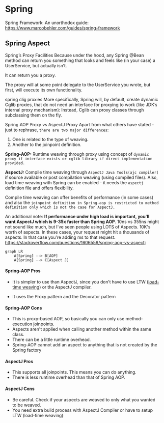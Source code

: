 # Spring
Spring Framework: An unorthodox guide: https://www.marcobehler.com/guides/spring-framework

## Spring Aspect
Spring’s Proxy Facilities
Because under the hood, any Spring @Bean method can return you something that looks and feels like (in your case) a UserService, but actually isn’t.

It can return you a proxy.

The proxy will at some point delegate to the UserService you wrote, but first, will execute its own functionality.

spring clig proxies
More specifically, Spring will, by default, create dynamic Cglib proxies, that do not need an interface for proxying to work (like JDK’s internal proxy mechanism): Instead, Cglib can proxy classes through subclassing them on the fly.

Spring AOP Proxy vs AspectJ Proxy
Apart from what others have stated - just to rephrase, `there are two major differences`:

1. One is related to the type of weaving.
2. Another to the joinpoint definition.

**Spring-AOP:** Runtime weaving through proxy using concept of `dynamic proxy if interface exists or cglib library if direct implementation provided.`

**AspectJ:** Compile time weaving through `AspectJ Java Tools(ajc compiler)` if source available or post compilation weaving (using compiled files). Also, load time weaving with Spring can be enabled - it needs the `aspectj` definition file and offers flexibility.

Compile time weaving can offer benefits of performance (in some cases) and also the `joinpoint definition in Spring-aop is restricted to method definition only which is not the case for AspectJ.`

An additional note: **If performance under high load is important, you'll want AspectJ which is 9-35x faster than Spring AOP**. 10ns vs 355ns might not sound like much, but I've seen people using LOTS of Aspects. 10K's worth of aspects. In these cases, your request might hit a thousands of aspects. In that case you're adding ms to that request.
https://stackoverflow.com/questions/1606559/spring-aop-vs-aspectj

```mermaid
graph LR
    A[Spring] --> B[AOP]
    A[Spring] --> C[Aspect J]
```

#### Spring-AOP Pros

- It is simpler to use than  AspectJ, since you don't have to use LTW ([load-time weaving][1]) or the AspectJ compiler.

- It uses the Proxy pattern and the Decorator
  pattern

#### Spring-AOP Cons

- This is proxy-based AOP, so basically you can only use method-execution joinpoints.
- Aspects aren't applied when calling another method within the same class.
- There can be a little runtime overhead.
-  Spring-AOP cannot add an aspect to anything that is not created by the Spring factory

#### AspectJ Pros

- This supports all joinpoints. This means you can do anything.
- There is less runtime overhead than that of Spring AOP.

#### AspectJ Cons

- Be careful. Check if your aspects are weaved to only what you wanted to be weaved.
- You need extra build process with AspectJ Compiler or have to setup LTW (load-time weaving)

[1]: http://www.eclipse.org/aspectj/doc/next/devguide/ltw.html